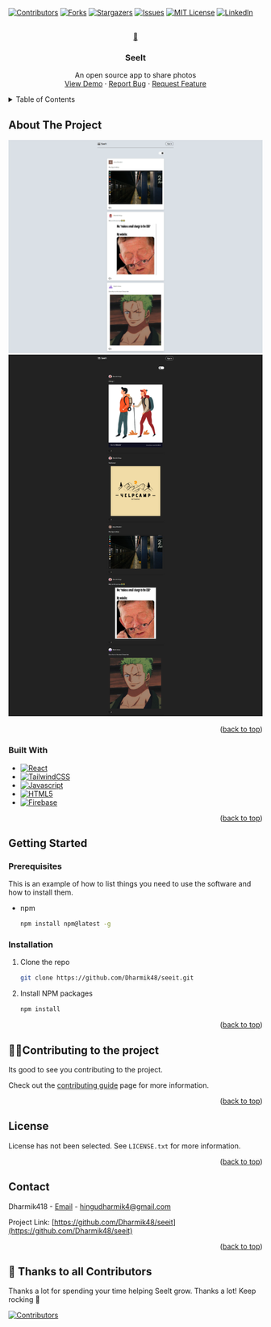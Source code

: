 <a name="readme-top"></a>

[![Contributors][contributors-shield]][contributors-url]
[![Forks][forks-shield]][forks-url]
[![Stargazers][stars-shield]][stars-url]
[![Issues][issues-shield]][issues-url]
[![MIT License][license-shield]][license-url]
[![LinkedIn][linkedin-shield]][linkedin-url]

<!-- PROJECT LOGO -->
<br />
<div align="center">
  <a href="https://github.com/Dharmik48/seeit">
    👀
  </a>

<h3 align="center">SeeIt</h3>

  <p align="center">
    An open source app to share photos
    <br />
    <a href="https://seeit-brown.vercel.app">View Demo</a>
    ·
    <a href="https://github.com/Dharmik48/seeit/issues">Report Bug</a>
    ·
    <a href="https://github.com/Dharmik48/seeit/issues">Request Feature</a>
  </p>
</div>

<!-- TABLE OF CONTENTS -->
<details>
  <summary>Table of Contents</summary>
  <ol>
    <li>
      <a href="#about-the-project">About The Project</a>
      <ul>
        <li><a href="#built-with">Built With</a></li>
      </ul>
    </li>
    <li>
      <a href="#getting-started">Getting Started</a>
      <ul>
        <li><a href="#prerequisites">Prerequisites</a></li>
        <li><a href="#installation">Installation</a></li>
      </ul>
    </li>
    <li><a href="#usage">Usage</a></li>
    <li><a href="#roadmap">Roadmap</a></li>
    <li><a href="#contributing">Contributing</a></li>
    <li><a href="#license">License</a></li>
    <li><a href="#contact">Contact</a></li>
    <li><a href="#acknowledgments">Acknowledgments</a></li>
  </ol>
</details>

<!-- ABOUT THE PROJECT -->
## About The Project

[![SeeIt Home][product-screenshot]](https://seeit-brown.vercel.app/)
[![SeeIt Home][product-screenshot-dark]](https://seeit-brown.vercel.app/)

<p align="right">(<a href="#readme-top">back to top</a>)</p>

### Built With


* [![React][React.js]][React-url]
* [![TailwindCSS][TailwindCSS-url]][TailwindCSS-home]
* [![Javascript][Javascript-img]][Javascript-url]
* [![HTML5][HTML5-img]][HTML5-url]
* [![Firebase][Firebase-img]][Firebase-url]




<p align="right">(<a href="#readme-top">back to top</a>)</p>

<!-- GETTING STARTED -->
## Getting Started

### Prerequisites

This is an example of how to list things you need to use the software and how to install them.

* npm

  ```sh
  npm install npm@latest -g
  ```

### Installation

1. Clone the repo

   ```sh
   git clone https://github.com/Dharmik48/seeit.git
   ```

2. Install NPM packages

   ```sh
   npm install
   ```


<p align="right">(<a href="#readme-top">back to top</a>)</p>



<!-- CONTRIBUTING -->

## 💁‍♂️Contributing to the project
Its good to see you contributing to the project.

Check out the [contributing guide](./CONTRIBUTING.md)
page for more information.

<p align="right">(<a href="#readme-top">back to top</a>)</p>

<!-- LICENSE -->
## License

License has not been selected. See `LICENSE.txt` for more information.

<p align="right">(<a href="#readme-top">back to top</a>)</p>

<!-- CONTACT -->
## Contact

Dharmik418 - [Email](hingudharmik4@gmail.com) - hingudharmik4@gmail.com

Project Link: [https://github.com/Dharmik48/seeit](https://github.com/Dharmik48/seeit)

<p align="right">(<a href="#readme-top">back to top</a>)</p>

## 💪 Thanks to all Contributors

Thanks a lot for spending your time helping SeeIt grow. Thanks a lot! Keep rocking 🍻

[![Contributors](https://contrib.rocks/image?repo=Dharmik48/seeit)](https://github.com/Dharmik48/seeit/graphs/contributors)

<!-- MARKDOWN LINKS & IMAGES -->
<!-- https://www.markdownguide.org/basic-syntax/#reference-style-links -->
[contributors-shield]: https://img.shields.io/github/contributors/Dharmik48/seeit.svg?style=for-the-badge
[contributors-url]: https://github.com/Dharmik48/seeit/graphs/contributors
[forks-shield]: https://img.shields.io/github/forks/Dharmik48/seeit.svg?style=for-the-badge
[forks-url]: https://github.com/Dharmik48/seeit/network/members
[stars-shield]: https://img.shields.io/github/stars/Dharmik48/seeit.svg?style=for-the-badge
[stars-url]: https://github.com/Dharmik48/seeit/stargazers
[issues-shield]: https://img.shields.io/github/issues/Dharmik48/seeit.svg?style=for-the-badge
[issues-url]: https://github.com/Dharmik48/seeit/issues
[license-shield]: https://img.shields.io/github/license/Dharmik48/seeit.svg?style=for-the-badge
[license-url]: https://github.com/Dharmik48/seeit/blob/master/LICENSE.txt
[linkedin-shield]: https://img.shields.io/badge/-LinkedIn-black.svg?style=for-the-badge&logo=linkedin&colorB=555
[linkedin-url]: https://linkedin.com/in/linkedin_username
[product-screenshot]: src/imgs/seeitCap.png
[product-screenshot-dark]: src/imgs/seeitDark.png
[React.js]: https://img.shields.io/badge/React-20232A?style=for-the-badge&logo=react&logoColor=61DAFB
[React-url]: https://reactjs.org/
[TailwindCSS-url]: https://img.shields.io/badge/tailwindcss-%2338B2AC.svg?style=for-the-badge&logo=tailwind-css&logoColor=white
[TailwindCSS-home]: https://tailwindcss.com/
[Javascript-url]: https://javascript.com
[Javascript-img]: https://img.shields.io/badge/javascript-%23323330.svg?style=for-the-badge&logo=javascript&logoColor=%23F7DF1E
[HTML5-url]: https://html.com/
[HTML5-img]: https://img.shields.io/badge/html5-%23E34F26.svg?style=for-the-badge&logo=html5&logoColor=white
[Firebase-url]: https://firebase.google.com/
[Firebase-img]: https://img.shields.io/badge/Firebase-039BE5?style=for-the-badge&logo=Firebase&logoColor=white
[contributors-url]: https://github.com/Dharmik48/seeit/graphs/contributors